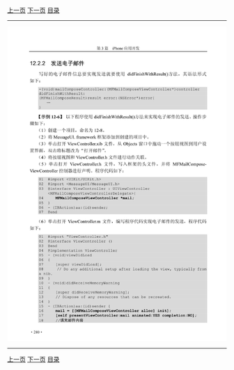 [上一页](291.md) [下一页](293.md) [目录](../README.md)

***

![292](../images/292.png)

***

[上一页](291.md) [下一页](293.md) [目录](../README.md)